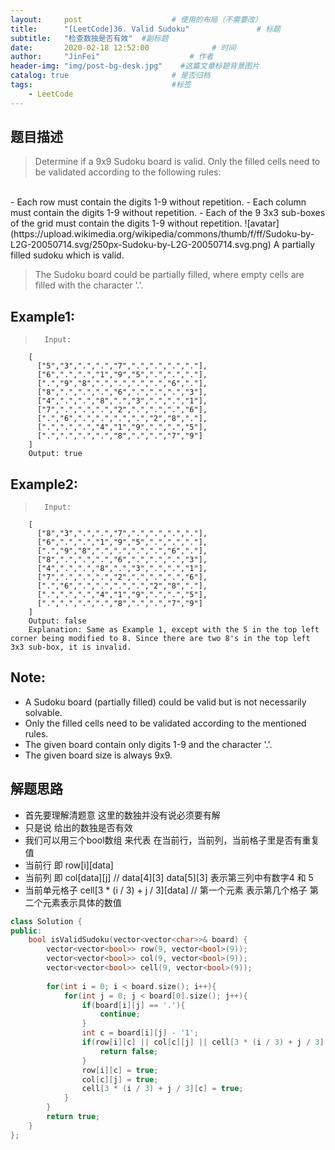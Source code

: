 ```yaml
---
layout:     post                    # 使用的布局（不需要改） 
title:      "[LeetCode]36. Valid Sudoku"               # 标题  
subtitle:   "检查数独是否有效"  #副标题 
date:       2020-02-18 12:52:00              # 时间 
author:     "JinFei"                    # 作者 
header-img: "img/post-bg-desk.jpg"    #这篇文章标题背景图片 
catalog: true                       # 是否归档 
tags:                               #标签     
    - LeetCode 
---
```


## 题目描述
> Determine if a 9x9 Sudoku board is valid. Only the filled cells need to be validated according to the following rules:
<br>
- Each row must contain the digits 1-9 without repetition.
- Each column must contain the digits 1-9 without repetition.
- Each of the 9 3x3 sub-boxes of the grid must contain the digits 1-9 without repetition.
![avatar](https://upload.wikimedia.org/wikipedia/commons/thumb/f/ff/Sudoku-by-L2G-20050714.svg/250px-Sudoku-by-L2G-20050714.svg.png)
A partially filled sudoku which is valid.

> The Sudoku board could be partially filled, where empty cells are filled with the character '.'.
## Example1:
 
>       Input:
        [
          ["5","3",".",".","7",".",".",".","."],
          ["6",".",".","1","9","5",".",".","."],
          [".","9","8",".",".",".",".","6","."],
          ["8",".",".",".","6",".",".",".","3"],
          ["4",".",".","8",".","3",".",".","1"],
          ["7",".",".",".","2",".",".",".","6"],
          [".","6",".",".",".",".","2","8","."],
          [".",".",".","4","1","9",".",".","5"],
          [".",".",".",".","8",".",".","7","9"]
        ]
        Output: true

## Example2:
 
>       Input:
        [
          ["8","3",".",".","7",".",".",".","."],
          ["6",".",".","1","9","5",".",".","."],
          [".","9","8",".",".",".",".","6","."],
          ["8",".",".",".","6",".",".",".","3"],
          ["4",".",".","8",".","3",".",".","1"],
          ["7",".",".",".","2",".",".",".","6"],
          [".","6",".",".",".",".","2","8","."],
          [".",".",".","4","1","9",".",".","5"],
          [".",".",".",".","8",".",".","7","9"]
        ]
        Output: false
        Explanation: Same as Example 1, except with the 5 in the top left corner being modified to 8. Since there are two 8's in the top left 3x3 sub-box, it is invalid.

## Note:
- A Sudoku board (partially filled) could be valid but is not necessarily solvable.
- Only the filled cells need to be validated according to the mentioned rules.
- The given board contain only digits 1-9 and the character '.'.
- The given board size is always 9x9.
  
## 解题思路
- 首先要理解清题意 这里的数独并没有说必须要有解
- 只是说 给出的数独是否有效
- 我们可以用三个bool数组 来代表 在当前行，当前列，当前格子里是否有重复值
- 当前行 即 row[i][data]
- 当前列 即 col[data][j]    // data[4][3] data[5][3] 表示第三列中有数字4 和 5
- 当前单元格子 cell[3 * (i / 3) + j / 3][data] // 第一个元素 表示第几个格子 第二个元素表示具体的数值
  
```C++
class Solution {
public:
    bool isValidSudoku(vector<vector<char>>& board) {
        vector<vector<bool>> row(9, vector<bool>(9));
        vector<vector<bool>> col(9, vector<bool>(9));
        vector<vector<bool>> cell(9, vector<bool>(9));
        
        for(int i = 0; i < board.size(); i++){
            for(int j = 0; j < board[0].size(); j++){
                if(board[i][j] == '.'){
                    continue;
                }
                int c = board[i][j] - '1';
                if(row[i][c] || col[c][j] || cell[3 * (i / 3) + j / 3][c]){
                    return false;
                }
                row[i][c] = true;
                col[c][j] = true;
                cell[3 * (i / 3) + j / 3][c] = true;
            }
        }
        return true;
    }
};
```
